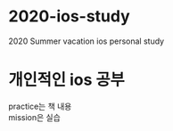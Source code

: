 # 2020-ios-study
2020 Summer vacation ios personal study
# 개인적인 ios 공부
practice는 책 내용 <br>
mission은 실습
